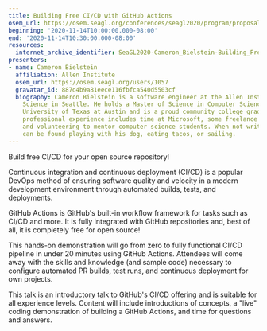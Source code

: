 ```yaml
---
title: Building Free CI/CD with GitHub Actions
osem_url: https://osem.seagl.org/conferences/seagl2020/program/proposals/769
beginning: '2020-11-14T10:00:00.000-08:00'
end: '2020-11-14T10:30:00.000-08:00'
resources:
  internet_archive_identifier: SeaGL2020-Cameron_Bielstein-Building_Free_CI_CD_with_GitHub_Actions
presenters:
- name: Cameron Bielstein
  affiliation: Allen Institute
  osem_url: https://osem.seagl.org/users/1057
  gravatar_id: 887d4b9a81eece116fbfca540d5503cf
  biography: Cameron Bielstein is a software engineer at the Allen Institute for Brain
    Science in Seattle. He holds a Master of Science in Computer Science from The
    University of Texas at Austin and is a proud community college graduate. Additional
    professional experience includes time at Microsoft, some freelance experience,
    and volunteering to mentor computer science students. When not writing code, Cameron
    can be found playing with his dog, eating tacos, or sailing.
---
```


Build free CI/CD for your open source repository!

Continuous integration and continuous deployment (CI/CD) is a popular DevOps method of ensuring software quality and velocity in a modern development environment through automated builds, tests, and deployments.

GitHub Actions is GitHub's built-in workflow framework for tasks such as CI/CD and more. It is fully integrated with GitHub repositories and, best of all, it is completely free for open source!

This hands-on demonstration will go from zero to fully functional CI/CD pipeline in under 20 minutes using GitHub Actions. Attendees will come away with the skills and knowledge (and sample code) necessary to configure automated PR builds, test runs, and continuous deployment for own projects.

This talk is an introductory talk to GitHub's CI/CD offering and is suitable for all experience levels. Content will include introductions of concepts, a "live" coding demonstration of building a GitHub Actions, and time for questions and answers.

